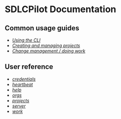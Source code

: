 # <span id="sdlcpilot_documentation">SDLCPilot Documentation</span>

## Common usage guides

- _[Using the CLI](./common-usage/cli.md)_
- _[Creating and managing projects](./common-usage/projects.md)_
- _[Change management / doing work](./common-usage/work.md)_

## User reference

- _[credentials](./credentials.md)_
- _[heartbeat](./heartbeat.md)_
- _[help](./help.md)_
- _[orgs](./orgs.md)_
- _[projects](./projects.md)_
- _[server](./server.md)_
- _[work](./work.md)_
